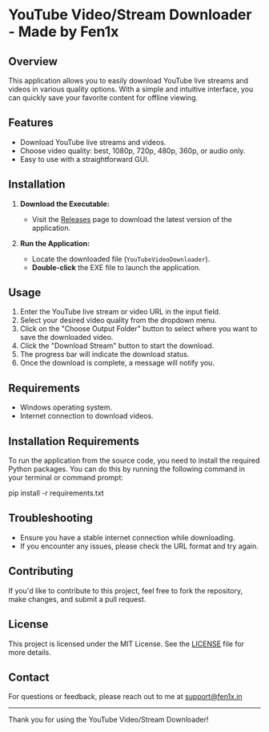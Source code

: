 # YouTube Video/Stream Downloader - Made by Fen1x

## Overview
This application allows you to easily download YouTube live streams and videos in various quality options. With a simple and intuitive interface, you can quickly save your favorite content for offline viewing.

## Features
- Download YouTube live streams and videos.
- Choose video quality: best, 1080p, 720p, 480p, 360p, or audio only.
- Easy to use with a straightforward GUI.

## Installation
1. **Download the Executable:**
   - Visit the [Releases](link-to-releases) page to download the latest version of the application.

2. **Run the Application:**
   - Locate the downloaded file (`YouTubeVideoDownloader`).
   - **Double-click** the EXE file to launch the application.

## Usage
1. Enter the YouTube live stream or video URL in the input field.
2. Select your desired video quality from the dropdown menu.
3. Click on the "Choose Output Folder" button to select where you want to save the downloaded video.
4. Click the "Download Stream" button to start the download.
5. The progress bar will indicate the download status.
6. Once the download is complete, a message will notify you.

## Requirements
- Windows operating system.
- Internet connection to download videos.

## Installation Requirements
To run the application from the source code, you need to install the required Python packages. You can do this by running the following command in your terminal or command prompt:

pip install -r requirements.txt

## Troubleshooting
- Ensure you have a stable internet connection while downloading.
- If you encounter any issues, please check the URL format and try again.

## Contributing
If you'd like to contribute to this project, feel free to fork the repository, make changes, and submit a pull request.

## License
This project is licensed under the MIT License. See the [LICENSE](LICENSE) file for more details.

## Contact
For questions or feedback, please reach out to me at support@fen1x.in

---

Thank you for using the YouTube Video/Stream Downloader!
